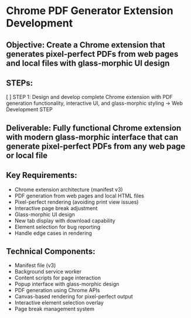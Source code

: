 # Chrome PDF Generator Extension Development

## Objective: Create a Chrome extension that generates pixel-perfect PDFs from web pages and local files with glass-morphic UI design

## STEPs:
[ ] STEP 1: Design and develop complete Chrome extension with PDF generation functionality, interactive UI, and glass-morphic styling → Web Development STEP

## Deliverable: Fully functional Chrome extension with modern glass-morphic interface that can generate pixel-perfect PDFs from any web page or local file

## Key Requirements:
- Chrome extension architecture (manifest v3)
- PDF generation from web pages and local HTML files
- Pixel-perfect rendering (avoiding print view issues)
- Interactive page break adjustment
- Glass-morphic UI design
- New tab display with download capability
- Element selection for bug reporting
- Handle edge cases in rendering

## Technical Components:
- Manifest file (v3)
- Background service worker
- Content scripts for page interaction
- Popup interface with glass-morphic design
- PDF generation using Chrome APIs
- Canvas-based rendering for pixel-perfect output
- Interactive element selection overlay
- Page break management system